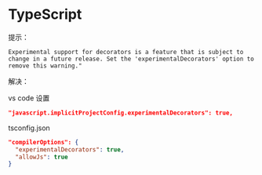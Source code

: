 # TypeScript



提示：

`Experimental support for decorators is a feature that is subject to change in a future release. Set the 'experimentalDecorators' option to remove this warning."`

解决：

vs code 设置

```json
"javascript.implicitProjectConfig.experimentalDecorators": true,
```

tsconfig.json

```json
"compilerOptions": {
  "experimentalDecorators": true,
  "allowJs": true
}
```